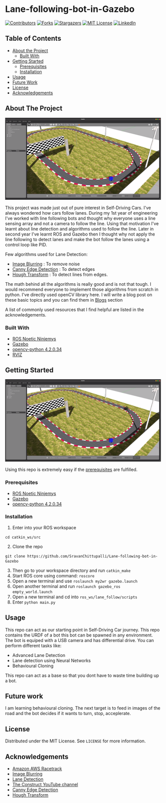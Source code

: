 # Lane-following-bot-in-Gazebo

<!--
*** Thanks for checking out this README Template. If you have a suggestion that would
*** make this better, please fork the repo and create a pull request or simply open
*** an issue with the tag "enhancement".
*** Thanks again! Now go create something AMAZING! :D
-->





<!-- PROJECT SHIELDS -->
<!--
*** I'm using markdown "reference style" links for readability.
*** Reference links are enclosed in brackets [ ] instead of parentheses ( ).
*** See the bottom of this document for the declaration of the reference variables
*** for contributors-url, forks-url, etc. This is an optional, concise syntax you may use.
*** https://www.markdownguide.org/basic-syntax/#reference-style-links
-->
[![Contributors][contributors-shield]][contributors-url]
[![Forks][forks-shield]][forks-url]
[![Stargazers][stars-shield]][stars-url]
[![MIT License][license-shield]][license-url]
[![LinkedIn][linkedin-shield]][linkedin-url]



<!-- PROJECT LOGO -->
<!-- <br />
<p align="center">
  <a href="https://github.com/othneildrew/Best-README-Template">
    <img src="images/logo.png" alt="Logo" width="80" height="80">
  </a>

  <h3 align="center">Best-README-Template</h3>

  <p align="center">
    An awesome README template to jumpstart your projects!
    <br />
    <a href="https://github.com/othneildrew/Best-README-Template"><strong>Explore the docs »</strong></a>
    <br />
    <br />
    <a href="https://github.com/othneildrew/Best-README-Template">View Demo</a>
    ·
    <a href="https://github.com/othneildrew/Best-README-Template/issues">Report Bug</a>
    ·
    <a href="https://github.com/othneildrew/Best-README-Template/issues">Request Feature</a>
  </p>
</p>
-->


<!-- TABLE OF CONTENTS -->
## Table of Contents

* [About the Project](#about-the-project)
  * [Built With](#built-with)
* [Getting Started](#getting-started)
  * [Prerequisites](#prerequisites)
  * [Installation](#installation)
* [Usage](#usage)
* [Future Work](#Futurework)
* [License](#license)
* [Acknowledgements](#acknowledgements)



<!-- ABOUT THE PROJECT -->
## About The Project

[![output_screenshot][product-screenshot]](assets/screenshot.png)

This project was made just out of pure interest in Self-Driving Cars. I've always wondered how cars follow lanes. During my 1st year of engineering I've worked with line following bots and thought why everyone uses a line sensing array and not a camera to follow the line. Using that motivation I've learnt about line detection and algorithms used to follow the line. Later in second year I've learnt ROS and Gazebo then I thought why not apply the line following to detect lanes and make the bot follow the lanes using a control loop like PID.

Few algorithms used for Lane Detection:
* [Image Blurring](https://www.projectrhea.org/rhea/index.php/Applications_of_Convolution:_Simple_Image_Blurring) : To remove noise
* [Canny Edge Detection](http://fourier.eng.hmc.edu/e161/lectures/canny/node1.html) : To detect edges
* [Hough Transform](https://homepages.inf.ed.ac.uk/rbf/HIPR2/hough.htm) : To detect lines from edges.

The math behind all the algorithms is really good and is not that tough. I would recommend everyone to implement those algorithms from scratch in python. I've directly used openCV library here. I will write a blog post on these basic topics and you can find them in [Blogs](#blogs) section

A list of commonly used resources that I find helpful are listed in the acknowledgements.

### Built With

* [ROS Noetic Ninjemys](http://wiki.ros.org/noetic/Installation)
* [Gazebo](http://gazebosim.org/)
* [opencv-python 4.2.0.34 ](https://pypi.org/project/opencv-python/4.2.0.34/)
* [RVIZ](http://wiki.ros.org/rviz)


<!-- GETTING STARTED -->
## Getting Started
[![output_screenshot][product-screenshot]](assets/output.mkv)

Using this repo is extremely easy if the [prerequisites](#prerequisites) are fulfilled.

### Prerequisites

* [ROS Noetic Ninjemys](http://wiki.ros.org/noetic/Installation)
* [Gazebo](http://gazebosim.org/)
* [opencv-python 4.2.0.34 ](https://pypi.org/project/opencv-python/4.2.0.34/)

### Installation

1. Enter into your ROS workspace
```
cd catkin_ws/src
```
2. Clone the repo
```
git clone https://github.com/SravanChittupalli/Lane-following-bot-in-Gazebo
```
3. Then go to your workspace directory and run `catkin_make`
4. Start ROS core using command: `roscore`
5. Open a new terminal and use `roslaunch my2wr gazebo.launch`
6. Open another terminal and run `roslaunch gazebo_ros empty_world.launch`
7. Open a new terminal and cd into `ros_ws/lane_follow/scripts`
8. Enter `python main.py`



<!-- USAGE EXAMPLES -->
## Usage

This repo can act as our starting point in Self-Driving Car journey. This repo contains the URDF of a bot this bot can be spawned in any environment. The bot is equiped with a USB camera and has differential drive. You can perform different tasks like:
- Advanced Lane Detection
- Lane detection using Neural Networks
- Behavioural Cloning 

This repo can act as a base so that you dont have to waste time building up a bot.



<!-- To-Do -->
## Future work

I am learning behavioural cloning. The next target is to feed in images of the road and the bot decides if it wants to turn, stop, acceplerate.


<!-- LICENSE -->
## License

Distributed under the MIT License. See `LICENSE` for more information.


<!-- ACKNOWLEDGEMENTS -->
## Acknowledgements
* [Amazon AWS Racetrack](https://github.com/aws-robotics/aws-robomaker-racetrack-world)
* [Image Blurring](https://www.projectrhea.org/rhea/index.php/Applications_of_Convolution:_Simple_Image_Blurring)
* [Lane Detection](https://www.youtube.com/watch?v=yvfI4p6Wyvk)
* [The Construct YouTube channel](https://www.youtube.com/channel/UCt6Lag-vv25fTX3e11mVY1Q)
* [Canny Edge Detection](http://fourier.eng.hmc.edu/e161/lectures/canny/node1.html)
* [Hough Transform](https://homepages.inf.ed.ac.uk/rbf/HIPR2/hough.htm) 





<!-- MARKDOWN LINKS & IMAGES -->
<!-- https://www.markdownguide.org/basic-syntax/#reference-style-links -->
[contributors-shield]: https://img.shields.io/github/contributors/othneildrew/Best-README-Template.svg?style=flat-square
[contributors-url]: https://github.com/SravanChittupalli/Lane-following-bot-in-Gazebo/graphs/contributors
[forks-shield]: https://img.shields.io/github/forks/othneildrew/Best-README-Template.svg?style=flat-square
[forks-url]: https://github.com/SravanChittupalli/Lane-following-bot-in-Gazebo/network/members
[stars-shield]: https://img.shields.io/github/stars/othneildrew/Best-README-Template.svg?style=flat-square
[stars-url]: https://github.com/SravanChittupalli/Lane-following-bot-in-Gazebo/stargazers
[license-shield]: https://img.shields.io/github/license/othneildrew/Best-README-Template.svg?style=flat-square
[license-url]: https://github.com/SravanChittupalli/Lane-following-bot-in-Gazebo/blob/master/LICENSE
[linkedin-shield]: https://img.shields.io/badge/-LinkedIn-black.svg?style=flat-square&logo=linkedin&colorB=555
[linkedin-url]: https://www.linkedin.com/in/sravan-chittupalli-a3777b16a/
[product-screenshot]: assets/screenshot.png
